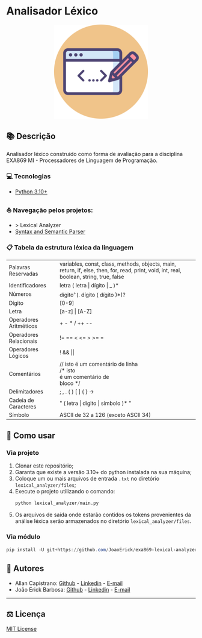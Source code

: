# Analisador Léxico

<p align="center">
  <img src="./images/lexical-analyzer-icon.png" alt="Lexical Analyzer Icon" width="250px" height="250px">
</p>

## :books: Descrição ##
Analisador léxico construído como forma de avaliação para a disciplina EXA869 MI - Processadores de Linguagem de Programação.

### :computer: Tecnologias
- [Python 3.10+](https://www.python.org/)

### :boat: Navegação pelos projetos: ###
- \> Lexical Analyzer
- [Syntax and Semantic Parser](https://github.com/AllanCapistrano/exa869-syntax-and-semantic-parser/tree/syntax-parser)

### :clipboard: Tabela da estrutura léxica da linguagem
<table>
    <tbody>
        <tr>
            <td>
                Palavras Reservadas
            </td>
            <td>
                variables, const, class, methods,
                objects, main, return, if, else, then,
                for, read, print, void, int, real,
                boolean, string, true, false
            </td>
        </tr>
        <tr>
            <td>
                Identificadores
            </td>
            <td>
                letra ( letra | dígito | _ )*
            </td>
        </tr>
        <tr>
            <td>
                Números
            </td>
            <td>
                dígito<sup>+</sup>(. dígito ( dígito )*)?
            </td>
        </tr>
        <tr>
            <td>
                Dígito
            </td>
            <td>
                [0-9]
            </td>
        </tr>
        <tr>
            <td>
                Letra
            </td>
            <td>
                [a-z] | [A-Z]
            </td>
        </tr>
        <tr>
            <td>
                Operadores Aritméticos
            </td>
            <td>
                + - * / ++ --
            </td>
        </tr>
        <tr>
            <td>
                Operadores Relacionais
            </td>
            <td>
                != == < <= > >= =
            </td>
        </tr>
        <tr>
            <td>
                Operadores Lógicos
            </td>
            <td>
                ! && ||
            </td>
        </tr>
        <tr>
            <td>
                Comentários
            </td>
            <td>
                // isto é um comentário de linha
                <br>
                /* isto
                <br> 
                é um comentário de
                <br>
                bloco */
            </td>
        </tr>
        <tr>
            <td>
                Delimitadores
            </td>
            <td>
                ; , . ( ) [ ] { } ->
            </td>
        </tr>
        <tr>
            <td>
                Cadeia de Caracteres
            </td>
            <td>
                " ( letra | dígito | símbolo )* "
            </td>
        </tr>
        <tr>
            <td>
                Símbolo
            </td>
            <td>
                ASCII de 32 a 126 (exceto ASCII 34)
            </td>
        </tr>
    </tbody>
</table>

## :memo: Como usar

### Via projeto 
1. Clonar este repositório;
2. Garanta que existe a versão 3.10+ do python instalada na sua máquina;
3. Coloque um ou mais arquivos de entrada `.txt` no diretório `lexical_analyzer/files`;
4. Execute o projeto utilizando o comando:
    ```python
    python lexical_analyzer/main.py
    ```
5. Os arquivos de saída onde estarão contidos os tokens provenientes da análise léxica serão armazenados no diretório `lexical_analyzer/files`.

### Via módulo
```powershell
pip install -U git+https://github.com/JoaoErick/exa869-lexical-analyzer.git
```

## :pushpin: Autores ##
- Allan Capistrano: [Github](https://github.com/AllanCapistrano) - [Linkedin](https://www.linkedin.com/in/allancapistrano/) - [E-mail](https://mail.google.com/mail/u/0/?view=cm&fs=1&tf=1&source=mailto&to=asantos@ecomp.uefs.br)
- João Erick Barbosa: [Github](https://github.com/JoaoErick) - [Linkedin](https://www.linkedin.com/in/joão-erick-barbosa-9050801b0/) - [E-mail](https://mail.google.com/mail/u/0/?view=cm&fs=1&tf=1&source=mailto&to=jsilva@ecomp.uefs.br)

------------

## :balance_scale: Licença ##
[MIT License](./LICENSE)
